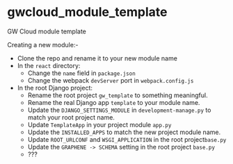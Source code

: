 # gwcloud_module_template
GW Cloud module template



Creating a new module:-

* Clone the repo and rename it to your new module name
* In the `react` directory:
  * Change the `name` field in `package.json`
  * Change the webpack `devServer` port in `webpack.config.js`
* In the root Django project:
  * Rename the root project `gw_template` to something meaningful.
  * Rename the real Django app `template` to your module name.
  * Update the `DJANGO_SETTINGS_MODULE` in `development-manage.py` to match your root project name.
  * Update `TemplateApp` in your project module `app.py`
  * Update the `INSTALLED_APPS` to match the new project module name.
  * Update `ROOT_URLCONF` and `WSGI_APPLICATION` in the root project`base.py`
  * Update the `GRAPHENE -> SCHEMA` setting in the root project `base.py`
  * ???